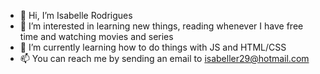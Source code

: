 - 👋 Hi, I’m Isabelle Rodrigues
- 👀 I’m interested in learning new things, reading whenever I have free time and watching movies and series
- 🌱 I’m currently learning how to do things with JS and HTML/CSS
- 📫 You can reach me by sending an email to isabeller29@hotmail.com
